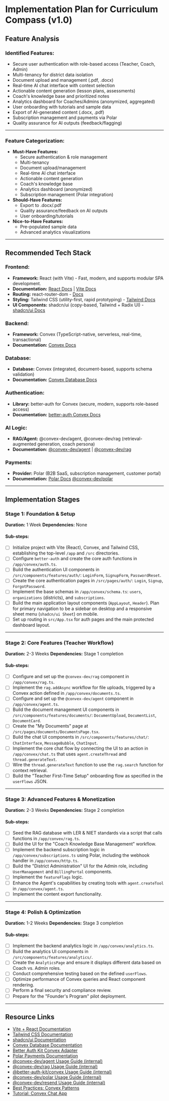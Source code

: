 # Implementation Plan for Curriculum Compass (v1.0)

## Feature Analysis
### Identified Features:
- Secure user authentication with role-based access (Teacher, Coach, Admin)
- Multi-tenancy for district data isolation
- Document upload and management (.pdf, .docx)
- Real-time AI chat interface with context selection
- Actionable content generation (lesson plans, assessments)
- Coach's knowledge base and prioritized notes
- Analytics dashboard for Coaches/Admins (anonymized, aggregated)
- User onboarding with tutorials and sample data
- Export of AI-generated content (.docx, .pdf)
- Subscription management and payments via Polar
- Quality assurance for AI outputs (feedback/flagging)

---

### Feature Categorization:
- **Must-Have Features:**
  - Secure authentication & role management
  - Multi-tenancy
  - Document upload/management
  - Real-time AI chat interface
  - Actionable content generation
  - Coach's knowledge base
  - Analytics dashboard (anonymized)
  - Subscription management (Polar integration)
- **Should-Have Features:**
  - Export to .docx/.pdf
  - Quality assurance/feedback on AI outputs
  - User onboarding/tutorials
- **Nice-to-Have Features:**
  - Pre-populated sample data
  - Advanced analytics visualizations

---

## Recommended Tech Stack
### Frontend:
- **Framework:** React (with Vite) - Fast, modern, and supports modular SPA development.
- **Documentation:** [React Docs](https://react.dev/) | [Vite Docs](https://vitejs.dev/)
- **Routing:** react-router-dom - [Docs](https://reactrouter.com/en/main)
- **Styling:** Tailwind CSS (utility-first, rapid prototyping) - [Tailwind Docs](https://tailwindcss.com/docs/installation/using-vite)
- **UI Components:** shadcn/ui (copy-based, Tailwind + Radix UI) - [shadcn/ui Docs](https://ui.shadcn.com/docs)

### Backend:
- **Framework:** Convex (TypeScript-native, serverless, real-time, transactional)
- **Documentation:** [Convex Docs](https://docs.convex.dev/)

### Database:
- **Database:** Convex (integrated, document-based, supports schema validation)
- **Documentation:** [Convex Database Docs](https://docs.convex.dev/database)

### Authentication:
- **Library:** better-auth for Convex (secure, modern, supports role-based access)
- **Documentation:** [better-auth Convex Docs](https://github.com/get-convex/better-auth/tree/main/examples/react)

### AI Logic:
- **RAG/Agent:** @convex-dev/agent, @convex-dev/rag (retrieval-augmented generation, coach persona)
- **Documentation:** [@convex-dev/agent](https://github.com/get-convex/agent/tree/main/example) | [@convex-dev/rag](https://github.com/get-convex/rag/tree/main/example)

### Payments:
- **Provider:** Polar (B2B SaaS, subscription management, customer portal)
- **Documentation:** [Polar Docs](https://docs.polar.sh/introduction) [@convex-dev/polar](https://github.com/get-convex/polar)

---

## Implementation Stages

### Stage 1: Foundation & Setup

**Duration:** 1 Week
**Dependencies:** None

#### Sub-steps:

-   [ ] Initialize project with Vite (React), Convex, and Tailwind CSS, establishing the top-level `/app` and `/src` directories.
-   [ ] Configure `better-auth` and create the core auth functions in `/app/convex/auth.ts`.
-   [ ] Build the authentication UI components in `/src/components/features/auth/`: `LoginForm`, `SignupForm`, `PasswordReset`.
-   [ ] Create the core authentication pages in `/src/pages/auth/`: `Login`, `Signup`, `ForgotPassword`.
-   [ ] Implement the base schemas in `/app/convex/schema.ts`: `users`, `organizations` (districts), and `subscriptions`.
-   [ ] Build the main application layout components (`AppLayout`, `Header`). Plan for primary navigation to be a sidebar on desktop and a responsive sheet menu (`shadcn/ui Sheet`) on mobile.
-   [ ] Set up routing in `src/App.tsx` for auth pages and the main protected dashboard layout.

---

### Stage 2: Core Features (Teacher Workflow)

**Duration:** 2-3 Weeks
**Dependencies:** Stage 1 completion

#### Sub-steps:

-   [ ] Configure and set up the `@convex-dev/rag` component in `/app/convex/rag.ts`.
-   [ ] Implement the `rag.addAsync` workflow for file uploads, triggered by a Convex action defined in `/app/convex/documents.ts`.
-   [ ] Configure and set up the `@convex-dev/agent` component in `/app/convex/agent.ts`.
-   [ ] Build the document management UI components in `/src/components/features/documents/`: `DocumentUpload`, `DocumentList`, `DocumentCard`.
-   [ ] Create the "My Documents" page at `/src/pages/documents/DocumentsPage.tsx`.
-   [ ] Build the chat UI components in `/src/components/features/chat/`: `ChatInterface`, `MessageBubble`, `ChatInput`.
-   [ ] Implement the core chat flow by connecting the UI to an action in `/app/convex/chat.ts` that uses `agent.createThread` and `thread.generateText`.
-   [ ] Wire the `thread.generateText` function to use the `rag.search` function for context retrieval.
-   [ ] Build the "Teacher First-Time Setup" onboarding flow as specified in the `userFlows` JSON.

---

### Stage 3: Advanced Features & Monetization

**Duration:** 2-3 Weeks
**Dependencies:** Stage 2 completion

#### Sub-steps:

-   [ ] Seed the RAG database with LER & NIET standards via a script that calls functions in `/app/convex/rag.ts`.
-   [ ] Build the UI for the "Coach Knowledge Base Management" workflow.
-   [ ] Implement the backend subscription logic in `/app/convex/subscriptions.ts` using Polar, including the webhook handler in `/app/convex/http.ts`.
-   [ ] Build the "District Administration" UI for the Admin role, including `UserManagement` and `BillingPortal` components.
-   [ ] Implement the `featureFlags` logic.
-   [ ] Enhance the Agent's capabilities by creating tools with `agent.createTool` in `/app/convex/agent.ts`.
-   [ ] Implement the content export functionality.

---

### Stage 4: Polish & Optimization

**Duration:** 1-2 Weeks
**Dependencies:** Stage 3 completion

#### Sub-steps:

-   [ ] Implement the backend analytics logic in `/app/convex/analytics.ts`.
-   [ ] Build the analytics UI components in `/src/components/features/analytics/`.
-   [ ] Create the `AnalyticsPage` and ensure it displays different data based on Coach vs. Admin roles.
-   [ ] Conduct comprehensive testing based on the defined `userFlows`.
-   [ ] Optimize performance of Convex queries and React component rendering.
-   [ ] Perform a final security and compliance review.
-   [ ] Prepare for the "Founder's Program" pilot deployment.

---

## Resource Links
- [Vite + React Documentation](https://vitejs.dev/guide/)
- [Tailwind CSS Documentation](https://tailwindcss.com/docs/installation)
- [shadcn/ui Documentation](https://ui.shadcn.com/docs)
- [Convex Database Documentation](https://docs.convex.dev/)
- [Better Auth Kit Convex Adapter](https://www.better-auth-kit.com/docs/adapters/convex)
- [Polar Payments Documentation](https://docs.polar.sh/)
- [@convex-dev/agent Usage Guide (internal)](../convex-components/AGENT.md)
- [@convex-dev/rag Usage Guide (internal)](../convex-components/RAG.md)
- [@better-auth-kit/convex Usage Guide (internal)](../convex-components/BETTER_AUTH.md)
- [@convex-dev/polar Usage Guide (internal)](../convex-components/POLAR.md)
- [@convex-dev/resend Usage Guide (internal)](../convex-components/RESEND.md)
- [Best Practices: Convex Patterns](https://stack.convex.dev/how-convex-works)
- [Tutorial: Convex Chat App](https://docs.convex.dev/tutorials/chat) 